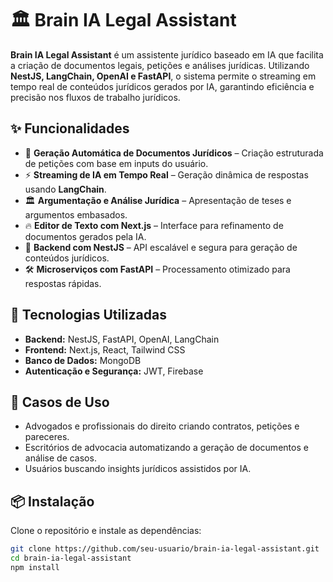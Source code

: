 # 🏛️ Brain IA Legal Assistant  

**Brain IA Legal Assistant** é um assistente jurídico baseado em IA que facilita a criação de documentos legais, petições e análises jurídicas. Utilizando **NestJS, LangChain, OpenAI e FastAPI**, o sistema permite o streaming em tempo real de conteúdos jurídicos gerados por IA, garantindo eficiência e precisão nos fluxos de trabalho jurídicos.  

## ✨ Funcionalidades  

- 📜 **Geração Automática de Documentos Jurídicos** – Criação estruturada de petições com base em inputs do usuário.  
- ⚡ **Streaming de IA em Tempo Real** – Geração dinâmica de respostas usando **LangChain**.  
- 🏛️ **Argumentação e Análise Jurídica** – Apresentação de teses e argumentos embasados.  
- 🔥 **Editor de Texto com Next.js** – Interface para refinamento de documentos gerados pela IA.  
- 🔄 **Backend com NestJS** – API escalável e segura para geração de conteúdos jurídicos.  
- 🛠 **Microserviços com FastAPI** – Processamento otimizado para respostas rápidas.  

## 🚀 Tecnologias Utilizadas  

- **Backend:** NestJS, FastAPI, OpenAI, LangChain  
- **Frontend:** Next.js, React, Tailwind CSS  
- **Banco de Dados:** MongoDB  
- **Autenticação e Segurança:** JWT, Firebase  

## 🎯 Casos de Uso  

- Advogados e profissionais do direito criando contratos, petições e pareceres.  
- Escritórios de advocacia automatizando a geração de documentos e análise de casos.  
- Usuários buscando insights jurídicos assistidos por IA.  

## 📦 Instalação  

Clone o repositório e instale as dependências:  

```bash
git clone https://github.com/seu-usuario/brain-ia-legal-assistant.git
cd brain-ia-legal-assistant
npm install
